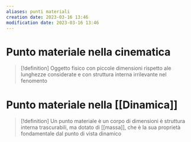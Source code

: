 ```yaml
---
aliases: punti materiali
creation date: 2023-03-16 13:46
modification date: 2023-03-16 13:46
---
```


# Punto materiale nella cinematica

> [!definition]
> Oggetto fisico con piccole dimensioni rispetto ale lunghezze considerate e con struttura interna irrilevante nel fenomento
> 
> 

# Punto materiale nella [[Dinamica]]

>[!definition]
>Un punto materiale è un corpo di dimensioni è struttura interna trascurabili, ma dotato di [[massa]], che è la sua proprietà fondamentale dal punto di vista dinamico




